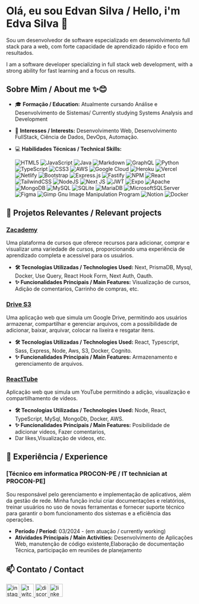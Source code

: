 # Olá, eu sou Edvan Silva / Hello, i'm Edva Silva 👔

Sou um desenvolvedor de software especializado em desenvolvimento full stack para a web, com forte capacidade de aprendizado rápido e foco em resultados. 

I am a software developer specializing in full stack web development, with a strong ability for fast learning and a focus on results.

## Sobre Mim / About me ✨😊

- 🎓 **Formação / Education:** Atualmente cursando Análise e Desenvolvimento de Sistemas/ Currently studying Systems Analysis and Development
- 💼 **Interesses / Interests:** Desenvolvimento Web, Desenvolvimento FullStack, Ciência de Dados, DevOps, Automação.
- 💻 **Habilidades Técnicas / Technical Skills:** 
  
    ![HTML5](https://img.shields.io/badge/html5-%23E34F26.svg?style=for-the-badge&logo=html5&logoColor=white) ![JavaScript](https://img.shields.io/badge/javascript-%23323330.svg?style=for-the-badge&logo=javascript&logoColor=%23F7DF1E) ![Java](https://img.shields.io/badge/java-%23ED8B00.svg?style=for-the-badge&logo=java&logoColor=white) ![Markdown](https://img.shields.io/badge/markdown-%23000000.svg?style=for-the-badge&logo=markdown&logoColor=white) ![GraphQL](https://img.shields.io/badge/-GraphQL-E10098?style=for-the-badge&logo=graphql&logoColor=white) ![Python](https://img.shields.io/badge/python-3670A0?style=for-the-badge&logo=python&logoColor=ffdd54) ![TypeScript](https://img.shields.io/badge/typescript-%23007ACC.svg?style=for-the-badge&logo=typescript&logoColor=white) ![CSS3](https://img.shields.io/badge/css3-%231572B6.svg?style=for-the-badge&logo=css3&logoColor=white) ![AWS](https://img.shields.io/badge/AWS-%23FF9900.svg?style=for-the-badge&logo=amazon-aws&logoColor=white) ![Google Cloud](https://img.shields.io/badge/Google%20Cloud-%234285F4.svg?style=for-the-badge&logo=google-cloud&logoColor=white) ![Heroku](https://img.shields.io/badge/heroku-%23430098.svg?style=for-the-badge&logo=heroku&logoColor=white) ![Vercel](https://img.shields.io/badge/vercel-%23000000.svg?style=for-the-badge&logo=vercel&logoColor=white) ![Netlify](https://img.shields.io/badge/netlify-%23000000.svg?style=for-the-badge&logo=netlify&logoColor=#00C7B7) ![Bootstrap](https://img.shields.io/badge/bootstrap-%23563D7C.svg?style=for-the-badge&logo=bootstrap&logoColor=white) ![Express.js](https://img.shields.io/badge/express.js-%23404d59.svg?style=for-the-badge&logo=express&logoColor=%2361DAFB) ![Fastify](https://img.shields.io/badge/fastify-%23000000.svg?style=for-the-badge&logo=fastify&logoColor=white) ![NPM](https://img.shields.io/badge/NPM-%23000000.svg?style=for-the-badge&logo=npm&logoColor=white) ![React](https://img.shields.io/badge/react-%2320232a.svg?style=for-the-badge&logo=react&logoColor=%2361DAFB) ![TailwindCSS](https://img.shields.io/badge/tailwindcss-%2338B2AC.svg?style=for-the-badge&logo=tailwind-css&logoColor=white) ![NodeJS](https://img.shields.io/badge/node.js-6DA55F?style=for-the-badge&logo=node.js&logoColor=white) ![Next JS](https://img.shields.io/badge/Next-black?style=for-the-badge&logo=next.js&logoColor=white) ![JWT](https://img.shields.io/badge/JWT-black?style=for-the-badge&logo=JSON%20web%20tokens) ![Expo](https://img.shields.io/badge/expo-1C1E24?style=for-the-badge&logo=expo&logoColor=#D04A37) ![Apache](https://img.shields.io/badge/apache-%23D42029.svg?style=for-the-badge&logo=apache&logoColor=white) ![MongoDB](https://img.shields.io/badge/MongoDB-%234ea94b.svg?style=for-the-badge&logo=mongodb&logoColor=white) ![MySQL](https://img.shields.io/badge/mysql-%2300f.svg?style=for-the-badge&logo=mysql&logoColor=white) ![SQLite](https://img.shields.io/badge/sqlite-%2307405e.svg?style=for-the-badge&logo=sqlite&logoColor=white) ![MariaDB](https://img.shields.io/badge/MariaDB-003545?style=for-the-badge&logo=mariadb&logoColor=white) ![MicrosoftSQLServer](https://img.shields.io/badge/Microsoft%20SQL%20Sever-CC2927?style=for-the-badge&logo=microsoft%20sql%20server&logoColor=white) 	![Figma](https://img.shields.io/badge/figma-%23F24E1E.svg?style=for-the-badge&logo=figma&logoColor=white) ![Gimp Gnu Image Manipulation Program](https://img.shields.io/badge/Gimp-657D8B?style=for-the-badge&logo=gimp&logoColor=FFFFFF) ![Notion](https://img.shields.io/badge/Notion-%23000000.svg?style=for-the-badge&logo=notion&logoColor=white) ![Docker](https://img.shields.io/badge/docker-%230db7ed.svg?style=for-the-badge&logo=docker&logoColor=white)
  

## 🌟 Projetos Relevantes / Relevant projects


### [Zacademy](https://github.com/kemellynasc/implementando-testes-unitarios.git)

 Uma plataforma de cursos que oferece recursos para adicionar, comprar e visualizar uma variedade de cursos, proporcionando uma experiência de aprendizado completa e acessível para os usuários.

- **🛠️ Tecnologias Utilizadas / Technologies Used:**  Next, PrismaDB, Mysql, Docker, Use Query, React Hook Form, Next Auth, Oauth.
- **✨ Funcionalidades Principais / Main Features:** Visualização de cursos, Adição de comentarios, Carrinho de compras, etc.

### [Drive S3](https://github.com/kemellynasc/desafio-celular-POO.git](https://github.com/edsay12/S3-Driver))

Uma aplicação web que simula um Google Drive, permitindo aos usuários armazenar, compartilhar e gerenciar arquivos, com a possibilidade de adicionar, baixar, arquivar, colocar na lixeira e resgatar itens.


- **🛠️ Tecnologias Utilizadas / Technologies Used:**  React, Typescript, Sass, Express,  Node,  Aws, S3, Docker, Cognito.
- **✨ Funcionalidades Principais / Main Features:** Armazenamento e gerenciamento de arquivos.

### [ReactTube](https://github.com/kemellynasc/JUnitBlogPessoal.git](https://github.com/edsay12/ReactTube))

Aplicação web que simula um YouTube permitindo a adição, visualização e compartilhamento de vídeos.

- **🛠️ Tecnologias Utilizadas / Technologies Used:** Node, React, TypeScript, MySql, MongoDb, Docker, AWS.
- **✨ Funcionalidades Principais / Main Features:** Posibilidade de adicionar videos, Fazer comentarios,
- Dar likes,Visualização de videos, etc.


## 💼 Experiência / Experience

### [Técnico em informatica PROCON-PE / IT technician at PROCON-PE]


Sou responsável pelo gerenciamento e implementação de aplicativos, além da gestão de rede. Minha função inclui criar documentações e relatórios, treinar usuários no uso de novas ferramentas e fornecer suporte técnico para garantir o bom funcionamento dos sistemas e a eficiência das operações.

- **Período / Period:** 03/2024 - (em atuação / currently working)
- **Atividades Principais / Main Activities:** Desenvolvimento de Aplicações Web, manutenção de código existente,Elaboração de documentação Técnica, participação em reuniões de planejamento

## 📫 Contato / Contact

<div align="left">
  <a href='https://www.instagram.com/edvan_silva.js/'>
    <img src="https://img.shields.io/static/v1?message=Instagram&logo=instagram&label=&color=E4405F&logoColor=white&labelColor=&style=for-the-badge" height="35" alt="instagram logo"  />

    
  </a>
  
  <a href='https://www.twitch.tv/edsay15'>
     <img src="https://img.shields.io/static/v1?message=Twitch&logo=twitch&label=&color=9146FF&logoColor=white&labelColor=&style=for-the-badge" height="35" alt="twitch logo"  />

    
  </a>
  
  <a href='https://www.instagram.com/edvan_silva.js/'>
    <img src="https://img.shields.io/static/v1?message=Discord&logo=discord&label=&color=7289DA&logoColor=white&labelColor=&style=for-the-badge" height="35" alt="discord logo"  />

    
  </a>
  
 
  
  <a href='https://www.linkedin.com/in/edvan-silva-396a14178/'>
      <img src="https://img.shields.io/static/v1?message=LinkedIn&logo=linkedin&label=&color=0077B5&logoColor=white&labelColor=&style=for-the-badge" height="35" alt="linkedin logo"  />
</div>

  
